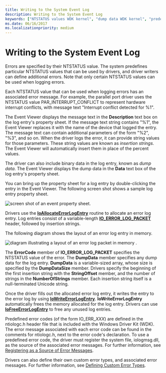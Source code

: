 ```yaml
---
title: Writing to the System Event Log
description: Writing to the System Event Log
keywords: ["NTSTATUS values WDK kernel", "dump data WDK kernel", "predefined error codes WDK kernel", "system event logs WDK kernel", "property sheets WDK errors", "Event Viewer WDK kernel", "sample log entry property sheets WDK kernel", "log entries WDK kernel", "entries WDK error logs"]
ms.date: 06/16/2017
ms.localizationpriority: medium
---
```


# Writing to the System Event Log





Errors are specified by their NTSTATUS value. The system predefines particular NTSTATUS values that can be used by drivers, and driver writers can define additional errors. Note that only certain NTSTATUS values can be used when logging errors.

Each NTSTATUS value that can be used when logging errors has an associated error message. For example, the parallel port driver uses the NTSTATUS value PAR\_INTERRUPT\_CONFLICT to represent hardware interrupt conflicts, with message text "Interrupt conflict detected for %1".

The Event Viewer displays the message text in the **Description** text box on the log entry's property sheet. If the message text string contains "%1", the Event Viewer replaces it with the name of the device that logged the entry. The message text can contain additional parameters of the form "%2", "%3", and so on. When the driver logs the error, it can provide string values for those parameters. These string values are known as *insertion strings*. The Event Viewer will automatically insert them in place of the percent values.

The driver can also include binary data in the log entry, known as *dump data*. The Event Viewer displays the dump data in the **Data** text box of the log entry's property sheet.

You can bring up the property sheet for a log entry by double-clicking the entry in the Event Viewer. The following screen shot shows a sample log entry property sheet.

![screen shot of an event property sheet.](images/event-properties.png)

Drivers use the [**IoAllocateErrorLogEntry**](/windows-hardware/drivers/ddi/wdm/nf-wdm-ioallocateerrorlogentry) routine to allocate an error log entry. Log entries consist of a variable-length [**IO\_ERROR\_LOG\_PACKET**](/windows-hardware/drivers/ddi/wdm/ns-wdm-_io_error_log_packet) header, followed by insertion strings.

The following diagram shows the layout of an error log entry in memory.

![diagram illustrating a layout of an error log packet in memory .](images/errorlogentry.png)

The **ErrorCode** member of **IO\_ERROR\_LOG\_PACKET** specifies the NTSTATUS value of the error. The **DumpData** member specifies any dump data for the log entry. **DumpData** is a variable-sized array, whose size is specified by the **DumpDataSize** member. Drivers specify the beginning of the first insertion string with the **StringOffset** member, and the number of strings in the **NumberOfStrings** member. Each insertion string itself is a null-terminated Unicode string.

Once the driver fills out the allocated error log entry, it writes the entry to the error log by using [**IoWriteErrorLogEntry**](/windows-hardware/drivers/ddi/ntifs/nf-ntifs-iowriteerrorlogentry). **IoWriteErrorLogEntry** automatically frees the memory allocated for the log entry. Drivers can use [**IoFreeErrorLogEntry**](/windows-hardware/drivers/ddi/wdm/nf-wdm-iofreeerrorlogentry) to free any unused log entries.

Predefined error codes (of the form IO\_ERR\_*XXX*) are defined in the ntiologc.h header file that is included with the Windows Driver Kit (WDK). The error message associated with each error code can be found in the comments for ntiologc.h, next to the error code's declaration. To use a predefined error code, the driver must register the system file, iologmsg.dll, as the source of the associated error messages. For further information, see [Registering as a Source of Error Messages](registering-as-a-source-of-error-messages.md).

Drivers can also define their own custom error types, and associated error messages. For further information, see [Defining Custom Error Types](defining-custom-error-types.md).

 

